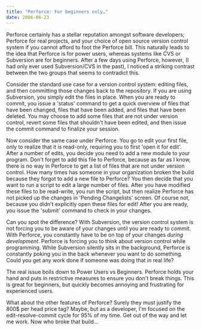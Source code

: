 ```yaml
---
title: "Perforce: For beginners only…"
date: 2006-06-23
---
```

Perforce certainly has a stellar reputation amongst software
developers; Perforce for real projects, and your choice of open source
version control system if you cannot afford to foot the Perforce bill.
This naturally leads to the idea that Perforce is for power users,
whereas systems like CVS or Subversion are for beginners.  After a few
days using Perforce, however, (I had only ever used Subversion/CVS in the past), I noticed a striking contrast between the two groups that seems to contradict this.

Consider the standard use case for a version control system: editing files, and then committing those changes back to the repository.  If you are using Subversion, you simply edit the files in place.  When you are ready to commit, you issue a 'status' command to get a quick overview of files that have been changed, files that have been added, and files that have been deleted.  You may choose to add some files that are not under version control, revert some files that shouldn't have been edited, and then issue the commit command to finalize your session.

Now consider the same case under Perforce.  You go to edit your first file, only to realize that it is read-only, requiring you to first 'open it for edit'.  After a number of edits, you decide you need to add a new module to your program.  Don't forget to add this file to
Perforce, because as far as I know, there is no way in Perforce to get a list of files that are not under version control.  How many times has someone in your organization broken the build because they forgot to add a new file to Perforce? You then decide that you want to run a script to edit a large number of files.  After you have modified these files to be read-write, you run the script, but then realize Perforce has not picked up the changes in 'Pending Changelists' screen.  Of course not, because you didn't explicitly open these files for edit! After you are ready, you issue the 'submit' command to check in your
changes.

Can you spot the difference?  With Subversion, the version control system is not forcing you to be aware of your changes until you are ready to commit.  With Perforce, you constantly have to be on top of your changes <em>during development</em>.  Perforce is forcing you to think about version control while programming.  While Subversion silently sits
in the background, Perforce is constantly poking you in the back whenever you want to do something.  Could you get any work done if someone was doing that in real life?

The real issue boils down to Power Users vs Beginners.  Perforce holds your hand and puts in restrictive measures to ensure you don't break things.  This is great for beginners, but quickly becomes annoying and frustrating for experienced users.

What about the other features of Perforce?  Surely they must justify the 800$ per head price tag?  Maybe, but as a developer, I'm focused on the edit-resolve-commit cycle for 95% of my time.  Get out of the way and let me work.  Now who broke that build…
